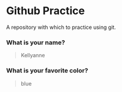 # Github Practice

A repository with which to practice using git.

### What is your name?

> Kellyanne


### What is your favorite color?

> blue